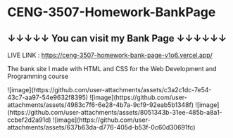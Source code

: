 # CENG-3507-Homework-BankPage
## ↓↓↓↓↓ You can visit my Bank Page ↓↓↓↓↓↓
LIVE LINK : https://ceng-3507-homework-bank-page-v1o6.vercel.app/
<p>The bank site I made with HTML and CSS for the Web Development and Programming course</p>
![image](https://github.com/user-attachments/assets/c3a2c1dc-7e54-43c7-aa97-54e9632f8395)
![image](https://github.com/user-attachments/assets/4983c7f6-6e28-4b7a-9cf9-92eab5b1348f)
![image](https://github.com/user-attachments/assets/8051343b-31ee-485b-a8a1-ccbef2d2a91d)
![image](https://github.com/user-attachments/assets/637b63da-d776-405d-b53f-0c60d30691fc)

